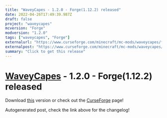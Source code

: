 ```yaml
---
title: "WaveyCapes - 1.2.0 - Forge(1.12.2) released"
date: 2022-04-26T17:49:39.987Z
draft: false
project: "waveycapes"
mcversion: "Forge"
modversion: "1.2.0"
tags: ["waveycapes", "Forge"]
externalurl: "https://www.curseforge.com/minecraft/mc-mods/waveycapes/files/3769918"
externalpost: "https://www.curseforge.com/minecraft/mc-mods/waveycapes/files/3769918"
summary: "Click to get this release"
---
```

# [WaveyCapes](/project/waveycapes) - 1.2.0 - Forge(1.12.2) released
Download [this](https://www.curseforge.com/minecraft/mc-mods/waveycapes/files/3769918) version or check out the [CurseForge](https://www.curseforge.com/minecraft/mc-mods/waveycapes) page!

Autogenerated post, check the link above for the changelog!

